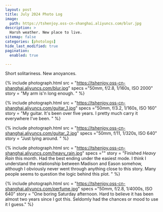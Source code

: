 ```yaml
---
layout: post
title: July 2024 Photo Log
image: 
  path: https://tshenjoy.oss-cn-shanghai.aliyuncs.com/blur.jpg
description: >
  Harsh weather. New place to live. 
sitemap: false
categories: [photologs]
hide_last_modified: true
pagination: 
  enabled: true

---
```


Short solitariness. New anoyances. 

{% include photograph.html
src = "https://tshenjoy.oss-cn-shanghai.aliyuncs.com/blur.jpg"
specs ="50mm, f/2.8, 1/160s, ISO 2000"
story = "My arm is'n long enough. " %}

{% include photograph.html
src = "https://tshenjoy.oss-cn-shanghai.aliyuncs.com/guitar_1.jpg"
specs ="50mm, f/3.2, 1/160s, ISO 160"
story = "My guitar. It's been over five years. I pretty much carry it everywhere I've been. " %}

{% include photograph.html
src = "https://tshenjoy.oss-cn-shanghai.aliyuncs.com/guitar_2.jpg"
specs ="50mm, f/11, 1/320s, ISO 640"
story = "Just lying around. " %}

{% include photograph.html
src = "https://tshenjoy.oss-cn-shanghai.aliyuncs.com/heavy_rain.jpg"
specs =""
story = "Finished *Heavy Rain* this month. Had the best ending under the easiest mode. I think I understand the relationship between Madison and Eason somehow, although I obviously never went through anything close to this story. Many people seems to question the logic behind this plot. " %}

{% include photograph.html
src = "https://tshenjoy.oss-cn-shanghai.aliyuncs.com/perfume.jpg"
specs ="50mm, f/2.8, 1/4000s, ISO 640"
story = "One boring Saturday afternoon. Hard to believe it has been almost two years since I got this. Seldomly had the chances or mood to use it I guess." %}




<!-- ![blur](https://tshenjoy.oss-cn-shanghai.aliyuncs.com/blur.jpg)
![guitar_1](https://tshenjoy.oss-cn-shanghai.aliyuncs.com/guitar_1.jpg)
![guitar_2](https://tshenjoy.oss-cn-shanghai.aliyuncs.com/guitar_2.jpg)
![heavy_rain](https://tshenjoy.oss-cn-shanghai.aliyuncs.com/heavy_rain.jpg)
![perfume](https://tshenjoy.oss-cn-shanghai.aliyuncs.com/perfume.jpg) -->